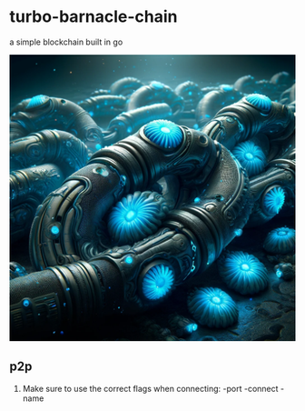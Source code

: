 # turbo-barnacle-chain
a simple blockchain built in go

![turbo-barnacle-chain](./turbo-barnacle-chain.webp)


## p2p
1. Make sure to use the correct flags when connecting: -port<your port> -connect<the IP address you are connecting to> -name<how you wish to identify yourself>